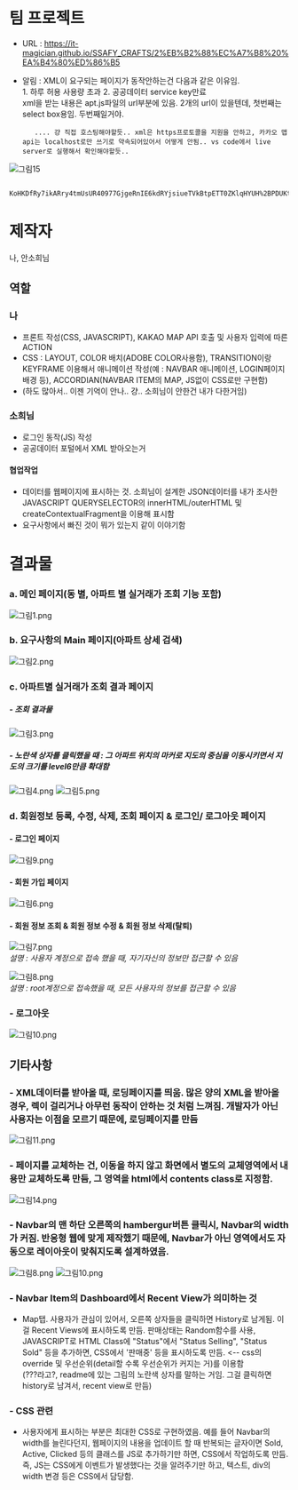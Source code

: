 # 팀 프로젝트
- URL : https://it-magician.github.io/SSAFY_CRAFTS/2%EB%B2%88%EC%A7%B8%20%EA%B4%80%ED%86%B5  
- 알림 : XML이 요구되는 페이지가 동작안하는건 다음과 같은 이유임.  
         1. 하루 허용 사용량 초과 2. 공공데이터 service key만료  
         xml을 받는 내용은 apt.js파일의 url부분에 있음. 2개의 url이 있을텐데, 첫번째는 select box용임. 두번째일거야.
         
         .... 걍 직접 호스팅해야할듯.. xml은 https프로토콜을 지원을 안하고, 카카오 맵 api는 localhost로만 쓰기로 약속되어있어서 어떻게 안됨.. vs code에서 live server로 실행해서 확인해야할듯..
         
         
![그림15](./craft_img/그림15.PNG)
         
         
         KoHKDfRy7ikARry4tmUsUR40977GjgeRnIE6kdRYjsiueTVkBtpETT0ZKlqHYUH%2BPDUKt%2B4I8uym%2FO3LvuAbZA%3D%3D

 # 제작자
 나, 안소희님

## 역할
 ### 나
 - 프론트 작성(CSS, JAVASCRIPT), KAKAO MAP API 호출 및 사용자 입력에 따른 ACTION
 - CSS : LAYOUT, COLOR 배치(ADOBE COLOR사용함), TRANSITION이랑 KEYFRAME 이용해서 애니메이션 작성(예 : NAVBAR 애니메이션, LOGIN페이지 배경 등), ACCORDIAN(NAVBAR ITEM의 MAP, JS없이 CSS로만 구현함)
 - (하도 많아서.. 이젠 기억이 안나.. 걍.. 소희님이 안한건 내가 다한거임)

 ### 소희님
 - 로그인 동작(JS) 작성
 - 공공데이터 포털에서 XML 받아오는거
 
#### 협업작업
- 데이터를 웹페이지에 표시하는 것. 소희님이 설계한 JSON데이터를 내가 조사한 JAVASCRIPT QUERYSELECTOR의 innerHTML/outerHTML 및 createContextualFragment을 이용해 표시함
- 요구사항에서 빠진 것이 뭐가 있는지 같이 이야기함

# 결과물
### a.	메인 페이지(동 별, 아파트 별 실거래가 조회 기능 포함)
![그림1.png](./craft_img/그림1.png)

### b.	요구사항의 Main 페이지(아파트 상세 검색)
![그림2.png](./craft_img/그림2.png)

### c.	아파트별 실거래가 조회 결과 페이지
##### - 조회 결과물
![그림3.png](./craft_img/그림3.png)

##### - 노란색 상자를 클릭했을 때 : 그 아파트 위치의 마커로 지도의 중심을 이동시키면서 지도의 크기를 level6만큼 확대함
![그림4.png](./craft_img/그림4.png)
![그림5.png](./craft_img/그림5.png)

### d.	회원정보 등록, 수정, 삭제, 조회 페이지 & 로그인/ 로그아웃 페이지
#### - 로그인 페이지
![그림9.png](./craft_img/그림9.png)

#### - 회원 가입 페이지
![그림6.png](./craft_img/그림6.png)

#### - 회원 정보 조회 & 회원 정보 수정 & 회원 정보 삭제(탈퇴)
![그림7.png](./craft_img/그림7.png)  
*설명 : 사용자 계정으로 접속 했을 때, 자기자신의 정보만 접근할 수 있음*

![그림8.png](./craft_img/그림8.png)  
*설명 : root계정으로 접속했을 때, 모든 사용자의 정보를 접근할 수 있음*

### - 로그아웃
![그림10.png](./craft_img/그림10.png)


## 기타사항
### - XML데이터를 받아올 때, 로딩페이지를 띄움. 많은 양의 XML을 받아올 경우, 렉이 걸리거나 아무런 동작이 안하는 것 처럼 느껴짐. 개발자가 아닌 사용자는 이점을 모르기 때문에, 로딩페이지를 만듬
![그림11.png](./craft_img/그림11.png)

### - 페이지를 교체하는 건, 이동을 하지 않고 화면에서 별도의 교체영역에서 내용만 교체하도록 만듬, 그 영역을 html에서 contents class로 지정함.
![그림14.png](./craft_img/그림14.png)

### - Navbar의 맨 하단 오른쪽의 hambergur버튼 클릭시, Navbar의 width가 커짐. 반응형 웹에 맞게 제작했기 때문에, Navbar가 아닌 영역에서도 자동으로 레이아웃이 맞춰지도록 설계하였음.
![그림8.png](./craft_img/그림8.png)
![그림10.png](./craft_img/그림10.png)

### - Navbar Item의 Dashboard에서 Recent View가 의미하는 것
- Map탭. 사용자가 관심이 있어서, 오른쪽 상자들을 클릭하면 History로 남게됨. 이걸 Recent Views에 표시하도록 만듬. 판매상태는 Random함수를 사용, JAVASCRIPT로 HTML Class에 "Status"에서 "Status Selling", "Status Sold" 등을 추가하면, CSS에서 '판매중' 등을 표시하도록 만듬. <-- css의 override 및 우선순위(detail할 수록 우선순위가 커지는 거)를 이용함  
(???라고?, readme에 있는 그림의 노란색 상자를 말하는 거임. 그걸 클릭하면 history로 남겨서, recent view로 만듬)

### - CSS 관련
- 사용자에게 표시하는 부분은 최대한 CSS로 구현하였음. 예를 들어 Navbar의 width를 늘린다던지, 웹페이지의 내용을 업데이트 할 때 반복되는 글자이면 Sold, Active, Clicked 등의 클래스를 JS로 추가하기만 하면, CSS에서 작업하도록 만듬. 즉, JS는 CSS에게 이벤트가 발생했다는 것을 알려주기만 하고, 텍스트, div의 width 변경 등은 CSS에서 담당함. 



